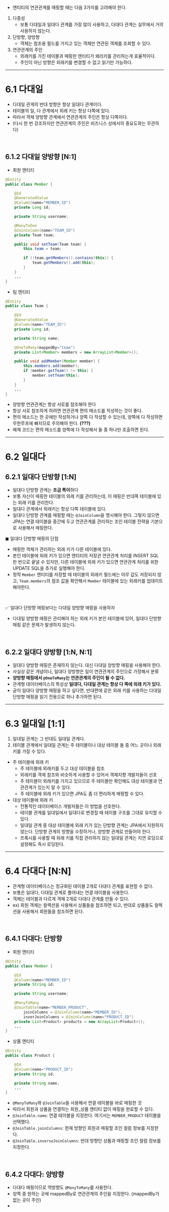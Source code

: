 - 엔티티의 연관관계를 매핑할 때는 다음 3가지를 고려해야 한다.
1. 다중성
    - 보통 다대일과 일대다 관계를 가장 많이 사용하고, 다대다 관계는 실무에서 거의 사용하지 않는다.
2. 단방향, 양방향
    - 객체는 참조용 필드를 가지고 있는 객체만 연관된 객체를 조회할 수 있다.
3. 연관관계의 주인
    - 외래키를 가진 테이블과 매핑한 엔티티가 왜리키를 관리하는게 효율적이다.
    - 주인이 아닌 방향은 외래키를 변경할 수 없고 읽기만 가능하다.
  
<hr/>

# 6.1 다대일
- 다대일 관게의 반대 방향은 항상 일대다 관계이다.
- 테이블의 일, 다 관계에서 외래 키는 항상 다쪽에 있다.
- 따라서 객체 양방향 관계에서 연관관계의 주인은 항상 다쪽이다.
- (다시 한 번 강조하지만 연관관계의 주인은 비즈니스 상에서의 중요도와는 무관하다)

<br/>

## 6.1.2 다대일 양방향 [N:1]

- 회원 엔티티
```java
@Entity
public class Member {

    @Id
    @GeneratedValue
    @Column(name="MEMBER_ID")
    private Long id;

    private String username;

    @ManyToOne
    @JoinColumn(name="TEAM_ID")
    private Team team;

    public void setTeam(Team team) {
        this.team = team;

        if (!team.getMembers().contains(this)) {
            team.getMembers().add(this);
        }
    }
    ...
}
```

- 팀 엔티티

```java
@Entity
public class Team {

    @Id
    @GeneratedValue
    @Column(name="TEAM_ID")
    private Long id;

    private String name;

    @OneToMany(mappedBy="team")
    private List<Member> members = new ArrayList<Member>();

    public void addMember(Member member) {
        this.members.add(member);
        if (member.getTeam() != this) {
            member.setTeam(this);
        }
    }
    ...
}
```

- 양방향 연관관계는 항상 서로를 참조해야 한다
- 항상 서로 참조하게 하려면 연관관계 편의 메소드를 작성하는 것이 좋다.
- 편의 메소드는 한 곳에만 작성하거나 양쪽 다 작성할 수 있는데, 양쪽에 다 작성하면 무한루프에 빠지므로 주의해야 한다. **(???)**
- 예제 코드는 편의 메소드를 양쪽에 다 작성해서 둘 중 하나만 호출하면 된다.

<hr/>

# 6.2 일대다

## 6.2.1 일대다 단방향 [1:N]
- 일대다 단방향 관계는 **조금 특이**하다
- 보통 자신이 매핑한 테이블의 외래 키를 관리하는데, 이 매핑은 반대쪽 테이블에 있는 외래 키를 관리한다.
- 일대다 관계에서 외래키는 항상 다쪽 테이블에 있다.
- 일대다 단방향 관계를 매핑할 때는 `@JoinColumn`을 명시해야 한다. 그렇지 않으면 JPA는 연결 테이블을 중간에 두고 연관관계를 관리하는 조인 테이블 전략을 기본으로 사용해서 매핑한다.

◼ 일대다 단방향 매핑의 단점
- 매핑한 객체가 관리하는 외래 키가 다른 테이블에 있다.
- 본인 테이블에 외래 키가 있으면 엔티티의 저장관 연관관계 처리를 INSERT SQL 한 번으로 끝낼 수 있지만, 다른 테이블에 외래 키가 있으면 연관관계 처리를 위한 UPDATE SQL을 추가로 실행해야 한다.
- 정작 `Member` 엔티티를 저장할 때 테이블의 외래키 필드에는 아무 값도 저장되지 않고, `Team.members`의 참조 값을 확안해서 `Member` 테이블에 있는 외래키를 업데이트해야한다.

<br/>

✅ 일대다 단방향 매핑보다는 다대일 양방향 매핑을 사용하자
- 다대일 양방향 매핑은 관리해야 하는 외래 키가 본인 테이블에 있어, 일대다 단방향 매핑 같은 문제가 발생하지 않는다.

<br/>

## 6.2.2 일대다 양방향 [1:N, N:1]
- 일대다 양방향 매핑은 존재하지 않는다. 대신 다대일 양방향 매핑을 사용해야 한다.
- 사실상 같은 개념이나, 일대다 양방향은 일이 연관관계의 주인으로 가정해서 분류
- **양방향 매핑에서 `@OneToMany`는 연관관계의 주인이 될 수 없다.**
- 관계형 데이터베이스의 특성상 **일대다, 다대일 관계는 항상 다 쪽에 외래 키가 있다.**
- 굳이 일대다 양방향 매핑을 하고 싶다면, 반대편에 같은 외래 키를 사용하는 다대일 단방향 매핑을 읽기 전용으로 하나 추가하면 된다.

<hr/>

# 6.3 일대일 [1:1]

1. 일대일 관계는 그 반대도 일대일 관계다.
2. 테이블 관계에서 일대일 관계는 주 테이블이나 대상 테이블 둘 중 어느 곳이나 외래 키를 가질 수 있다.
- 주 테이블에 외래 키
    - 주 테이블에 외래키를 두고 대상 테이블을 참조
    - 외래키를 객체 참조와 비슷하게 사용할 수 있어서 객체지향 개발자들이 선호
    - 주 테이블이 외래키를 가지고 있으므로 주 테이블만 확인해도 대상 테이블과 연관관계가 있는지 알 수 있다.
    - 주 테이블에 외래 키가 있으면 JPA도 좀 더 편리하게 매핑할 수 있다.
- 대상 테이블에 외래 키
    - 전통적인 데이터베이스 개발자들은 이 방법을 선호한다.
    - 테이블 관계를 일대일에서 일대다로 변경헐 때 테이블 구조를 그대로 유지할 수 있다.
    - 일대일 관계 중 대상 테이블에 외래 키가 있는 단방향 관계는 JPA에서 지원하지 않는다. 단방향 관계의 방향을 수정하거나, 양방향 관계로 만들어야 한다.
    - 프록시를 사용할 때 외래 키를 직접 관리하지 않는 일대일 관계는 지연 로딩으로 설정해도 즉시 로딩된다.
 
<hr/>

# 6.4 다대다 [N:N]
- 관계형 데이터베이스는 정규화된 테이블 2개로 다대다 관계를 표현할 수 없다.
- 보통은 일대다, 다대일 관계로 풀어내는 연결 테이블을 사용한다.
- 객체는 테이블과 다르게 객체 2개로 다대다 관계를 만들 수 있다.
- ex) 회원 객체는 컬렉션을 사용해서 상품들을 참조하면 되고, 반대로 상품들도 컬렉션을 사용해서 회원들을 참조하면 된다.

<br/>

## 6.4.1 다대다: 단방향

- 회원 엔티티

```java
@Entity
public class Member {

    @Id
    @Column(name="MEMBER_ID")
    private String id;

    private String username;

    @ManyToMany
    @JoinTable(name="MEMBER_PRODUCT",
        joinColumns = @JoinColumn(name="MEMBER_ID"),
        inverJoinColumns = @JoinColumn(name="PRODUCT_ID")
    private List<Product> products = new ArrayList<Product>();
    ...
}
```

- 상품 엔티티
```java
@Entity
public class Product {

    @Id
    @Column(name="PRODUCT_ID")
    private String id;

    private String name;
    ...
}
```
- `@ManyToMany`와 `@JoinTable`을 사용해서 연결 테이블을 바로 매핑한 것
- 따라서 회원과 상품을 연결하는 회원_상품 엔티티 없이 매핑을 완료할 수 있다.
- `@JoinTable.name`: 연결 테이블을 지정한다. 여기서는 `MEMBER_PRODUCT` 테이블을 선택했다.
- `@JoinTable.joinColumns`: 현재 방향인 회원과 매핑할 조인 컬럼 정보를 지정한다.
- `@JoinTable.inverseJoinColumns`: 반대 방향인 상품과 매핑할 조인 컬럼 정보를 지정한다.

<br/>

## 6.4.2 다대다: 양방향
- 다대다 매핑이므로 역방향도 `@ManyToMany`를 사용한다.
- 양쪽 중 원하는 곳에 mappedBy로 연관관계의 주인을 지정한다. (mappedBy가 없는 곳이 주인)
- 
